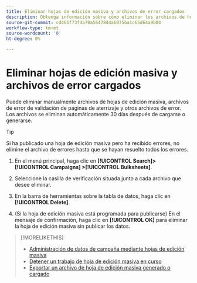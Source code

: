 ```yaml
---
title: Eliminar hojas de edición masiva y archivos de error cargados
description: Obtenga información sobre cómo eliminar los archivos de hojas de edición masiva y los archivos de error.
source-git-commit: cd461f73f4a70a5647844a6075ba1c65d64a9b04
workflow-type: tm+mt
source-wordcount: '0'
ht-degree: 0%

---
```


# Eliminar hojas de edición masiva y archivos de error cargados

Puede eliminar manualmente archivos de hojas de edición masiva, archivos de error de validación de páginas de aterrizaje y otros archivos de error. Los archivos se eliminan automáticamente 30 días después de cargarse o generarse.

>[!TIP]
>
>Si ha publicado una hoja de edición masiva pero ha recibido errores, no elimine el archivo de errores hasta que se hayan resuelto todos los errores.

1. En el menú principal, haga clic en **[!UICONTROL Search]> [!UICONTROL Campaigns] >[!UICONTROL Bulksheets]**.

1. Seleccione la casilla de verificación situada junto a cada archivo que desee eliminar.

1. En la barra de herramientas sobre la tabla de datos, haga clic en **[!UICONTROL Delete]**.

1. (Si la hoja de edición masiva está programada para publicarse) En el mensaje de confirmación, haga clic en **[!UICONTROL OK]** para eliminar la hoja de edición masiva sin publicar los datos.

>[!MORELIKETHIS]
>
>* [Administración de datos de campaña mediante hojas de edición masiva](bulksheet-about.md)
>* [Detener un trabajo de hoja de edición masiva en curso](bulksheet-stop-job.md)
>* [Exportar un archivo de hoja de edición masiva generado o cargado](bulksheet-export.md)

